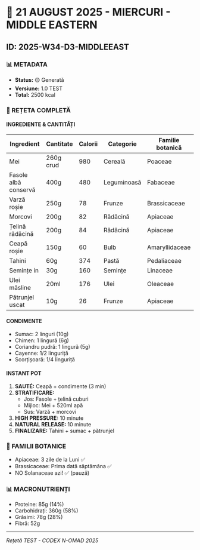 # 🧆 21 AUGUST 2025 - MIERCURI - MIDDLE EASTERN
## ID: 2025-W34-D3-MIDDLEEAST

### 📊 METADATA
- **Status:** 🟡 Generată
- **Versiune:** 1.0 TEST
- **Total:** 2500 kcal

### 📝 REȚETA COMPLETĂ

#### INGREDIENTE & CANTITĂȚI
| Ingredient | Cantitate | Calorii | Categorie | Familie botanică |
|------------|-----------|---------|-----------|------------------|
| Mei | 260g crud | 980 | Cereală | Poaceae |
| Fasole albă conservă | 400g | 480 | Leguminoasă | Fabaceae |
| Varză roșie | 250g | 78 | Frunze | Brassicaceae |
| Morcovi | 200g | 82 | Rădăcină | Apiaceae |
| Țelină rădăcină | 200g | 84 | Rădăcină | Apiaceae |
| Ceapă roșie | 150g | 60 | Bulb | Amaryllidaceae |
| Tahini | 60g | 374 | Pastă | Pedaliaceae |
| Semințe in | 30g | 160 | Semințe | Linaceae |
| Ulei măsline | 20ml | 176 | Ulei | Oleaceae |
| Pătrunjel uscat | 10g | 26 | Frunze | Apiaceae |

#### CONDIMENTE
- Sumac: 2 linguri (10g)
- Chimen: 1 lingură (6g)
- Coriandru pudră: 1 lingură (5g)
- Cayenne: 1/2 linguriță
- Scorțișoară: 1/4 linguriță

#### INSTANT POT
1. **SAUTÉ:** Ceapă + condimente (3 min)
2. **STRATIFICARE:**
   - Jos: Fasole + țelină cuburi
   - Mijloc: Mei + 520ml apă
   - Sus: Varză + morcovi
3. **HIGH PRESSURE:** 10 minute
4. **NATURAL RELEASE:** 10 minute
5. **FINALIZARE:** Tahini + sumac + pătrunjel

### 🔄 FAMILII BOTANICE
- Apiaceae: 3 zile de la Luni ✅
- Brassicaceae: Prima dată săptămâna ✅
- NO Solanaceae azi! ✅ (pauză)

### 📊 MACRONUTRIENȚI
- Proteine: 85g (14%)
- Carbohidrați: 360g (58%)
- Grăsimi: 78g (28%)
- Fibră: 52g

---
*Rețetă TEST - CODEX N-OMAD 2025*
